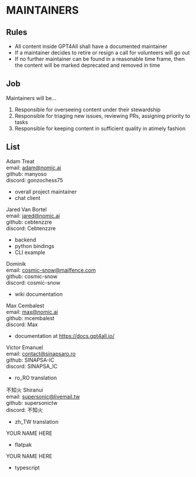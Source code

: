 # MAINTAINERS

## Rules

* All content inside GPT4All shall have a documented maintainer
* If a maintainer decides to retire or resign a call for volunteers will go
  out
* If no further maintainer can be found in a reasonable time frame, then the
  content will be marked deprecated and removed in time

## Job

Maintainers will be...

1. Responsible for overseeing content under their stewardship
2. Responsible for triaging new issues, reviewing PRs, assigning priority
   to tasks
3. Responsible for keeping content in sufficient quality in  atimely fashion

## List

Adam Treat  
email: adam@nomic.ai  
github: manyoso  
discord: gonzochess75
  - overall project maintainer
  - chat client

Jared Van Bortel  
email: jared@nomic.ai  
github: cebtenzzre  
discord: Cebtenzzre
- backend
- python bindings
- CLI example

Dominik  
email: cosmic-snow@mailfence.com  
github: cosmic-snow  
discord: cosmic-snow  
- wiki documentation

Max Cembalest  
email: max@nomic.ai  
github: mcembalest  
discord: Max  
- documentation at https://docs.gpt4all.io/

Victor Emanuel  
email: contact@sinapsaro.ro  
github: SINAPSA-IC  
discord: SINAPSA_IC  
- ro_RO translation

不知火 Shiranui  
email: supersonic@livemail.tw  
github: supersonictw  
discord: 不知火  
- zh_TW translation

YOUR NAME HERE
- flatpak

YOUR NAME HERE
- typescript
